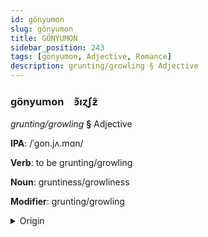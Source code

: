 ```yaml
---
id: gönyumon
slug: gönyumon
title: GÖNYUMON
sidebar_position: 243
tags: [gönyumon, Adjective, Romance]
description: grunting/growling § Adjective
---
```


### gönyumon&emsp;<span kind="abugida">ꜿ̃ıɀʃƶ̃</span>

*grunting/growling* **§** Adjective

**IPA**: /ˈgon.jʌ.mɑn/

**Verb**: to be grunting/growling

**Noun**: gruntiness/growliness

**Modifier**: grunting/growling

<details>
    <summary>Origin</summary>
    French grognement /ɡʁɔ.ɲ(ə).mɑ̃/<br/>
    <em>Romance Language Family</em>
</details>